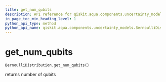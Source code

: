 ```yaml
---
title: get_num_qubits
description: API reference for qiskit.aqua.components.uncertainty_models.BernoulliDistribution.get_num_qubits
in_page_toc_min_heading_level: 1
python_api_type: method
python_api_name: qiskit.aqua.components.uncertainty_models.BernoulliDistribution.get_num_qubits
---
```


# get\_num\_qubits

<span id="qiskit.aqua.components.uncertainty_models.BernoulliDistribution.get_num_qubits" />

`BernoulliDistribution.get_num_qubits()`

returns number of qubits

